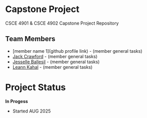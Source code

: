 # Capstone Project
CSCE 4901 & CSCE 4902 Capstone Project Repository
## Team Members 
* \[member name 1](github profile link) - (member general tasks)
* [Jack Crawford](https://github.com/jhc027) - (member general tasks)
* [Jesselle Ballesil](https://github.com/CjBallesil) - (member general tasks)
* [Leann Kahal](https://github.com/lnkl26) - (member general tasks)
# Project Status
**In Progess**
* Started AUG 2025
